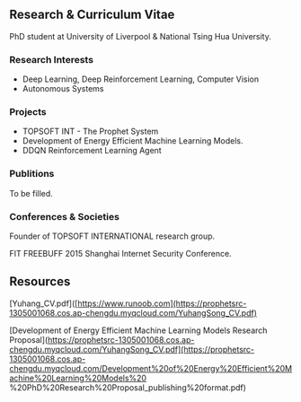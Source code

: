## Research & Curriculum Vitae

PhD student at University of Liverpool & National Tsing Hua University.

### Research Interests

- Deep Learning, Deep Reinforcement Learning, Computer Vision
- Autonomous Systems

### Projects

- TOPSOFT INT - The Prophet System
- Development of Energy Efficient Machine Learning Models. 
- DDQN Reinforcement Learning Agent

### Publitions

To be filled.

### Conferences & Societies

Founder of TOPSOFT INTERNATIONAL research group.


FIT FREEBUFF 2015 Shanghai Internet Security Conference.

## Resources

[Yuhang_CV.pdf]([https://www.runoob.com](https://prophetsrc-1305001068.cos.ap-chengdu.myqcloud.com/YuhangSong_CV.pdf)


[Development of Energy Efficient Machine Learning Models Research Proposal](https://prophetsrc-1305001068.cos.ap-chengdu.myqcloud.com/YuhangSong_CV.pdf](https://prophetsrc-1305001068.cos.ap-chengdu.myqcloud.com/Development%20of%20Energy%20Efficient%20Machine%20Learning%20Models%20
%20PhD%20Research%20Proposal_publishing%20format.pdf)

